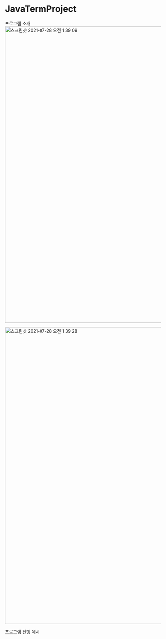 # JavaTermProject

프로그램 소개
<img width="958" alt="스크린샷 2021-07-28 오전 1 39 09" src="https://user-images.githubusercontent.com/78864775/127193700-17915b93-d2c0-4498-8074-d41f407842c4.png">

<img width="958" alt="스크린샷 2021-07-28 오전 1 39 28" src="https://user-images.githubusercontent.com/78864775/127193704-a1e23e36-76df-457c-8f79-fa35cd4c5ac0.png">

프로그램 진행 예시
